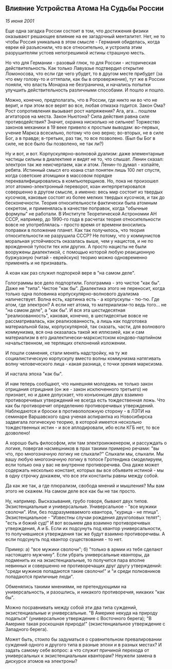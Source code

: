 ## Влияние Устройства Атома На Судьбы России
_15 июня 2001_

Еще одна загадка России состоит в том, что достижения физики оказывают решающее влияние на ее загадочный менталитет. Нет, не то чтобы Россия уникальна в этом смысле - Германия обиделась, когда евреи ей разъяснили, что все относительно, и устроила этим разрушителям устоев непогрешимой истины страшную месть.

Но что для Германии - разовый глюк, то для России - историческая действительность. Как только Лавуазье подтвердил открытие Ломоносова, что если где чего убудет, то в другом месте прибудет (за что ему голову-то и оттяпали, как бы в опровержение), тут же в России поняли, что власть Монарха не безгранична, и начались попытки улучшить действительность различными способами. И пошло и пошло.

Можно, конечно, предполагать, что в России, где никто ни во что не верит, и при этом все верят во все, любая отмазка годится. Закон Ома? Рост сопротивления вызывает рост напряжения? Ага, ага... пошлем агитаторов на места. Закон Ньютона? Сила действия равна силе противодействия? Значит, охранка нисколько не сильнее! Торжество законов механики в 19 веке привело к простым выводам: во-первых, учение Маркса всесильно, потому что оно верно; во-вторых, не в силе Бог, а в правде; в-третьих, раз так, то все позволено. (Был бы Бог в силе, не все было бы позволено, не так ли?)

Ну и вот, и вот. Корпускулярно-волновой дуализм: даже элементарные частицы сильны в диалектике и видят не то, что слышат. Ленин сказал: электрон так же неисчерпаем, как и атом. Ленин-то думал - копайте, ребята. Истинный смысл его коана стал понятен лишь 100 лет спустя, когда советские атомщики в массовом порядке переквалифицировались в компьютерщиков. Но, пока не произошел этот атомно-электронный переворот, коан интерпретировался совершенно в другом смысле, а именно: весь мир состоит из твердых кусочков, каковые состоят из более мелких твердых кусочков, и так до бесконечности. Теория относительности фактически была атомным секретом, и применялась в качестве поправок, когда "обычные формулы" не работали. В Институте Теоретической Астрономии АН СССР, например, до 1990-го года в расчетах теория относительности вовсе не употреблялась - просто время от времени вносились поправки в положение планет. Как так получилось, что теория относительности не разрушила СССР? Не потому, что у коммунистов моральная устойчивость оказалась выше, чем у нацистов, и не по врожденной тупости тех или других. А просто нацисты не были вооружены диалектикой, с помощью которой любую реакционную буржуазную (читай - еврейскую) теорию можно одновременно применять и не признавать.

А коан как раз служил подпоркой вере в "на самом деле".

Голограммы все дело подпортили. Голограмма - это чистое "как бы". Даже не "типа". Чистое "как бы". Диалектика этого не переносит, когда только одна половинка корпускулярно-волнового дуализма наличествует. Волна есть, картинка есть - а корпускулы - тю-тю. Где атом, где электрон? А если нет атома, то материализм-то ведь того... не "на самом деле", а "как бы". И вся эта шестидесятная "реализованность", каковая, конечно, в шестидесятые вовсе не рассматривалась, как реализованность, а лишь как подготовка материальной базы, корпускулярной, так сказать, части, для волнового коммунизма, вся она оказалась такой же иллюзией, как и сам материализм в его диалектически-марксистском кондово-партийном начальственном, не терпящих отклонений изложении.

И пошли сомнения, стали менять надстройку, на ту же социалистическую корпускулу вместо волны коммунизма натягивать волну человеческого лица - какая разница, с точки зрения марксизма.

И настала эпоха "как бы".

И нам теперь сообщают, что нынешняя молодежь не только закон отрицания отрицания (он же - закон исключенного третьего) не признает, но и даже допускает, что конъюнкция двух взаимно противоречивых утверждений не всегда есть тождественная ложь. Что как бы противоречит определению противоречивых утверждений. Наблюдаются и броски в противоположную сторону - в ЛЭТИ на семинаре Варшавского одна ученая аспирантка из Новосибирска задвигала логическую теорию, в которой имеется нескольно тождественных истин - и все аплодировали, ибо если КГБ нет, то все дозволено!

А хорошо быть философом, или там электроинженером, и рассуждать о логике, повергая насмешников в прах такими примерно речами: "вы что, про многозначную логику не слыхали?" Слыхали мы, слыхали. Мы вашу любую многозначную логику в топосе Гротендика смоделируем, если только она у вас не внутренне противоречива. Она даже может содержать несколько констант, которых вы все объявите истиной - мы в одну строчку докажем, что все эти константы равны между собой.

Да как же так, а где плюрализм, свобода мнений и мышления? Мы вам этого не скажем. На самом деле все как бы не так просто.

Ну, например. Высказывания, грубо говоря, бывают двух типов. Экзистенциальные и универсальные. Универсальное - "все мужики сволочи". Или, без подразумеваемого квантора, "курица - не птица". Экзистенциальное - "Известны случаи рождения двухголовых телят"; "есть и божий суд!" И вот возьмем два взаимно противоречивых утверждения, А и Б. Если их подсунуть под квантор универсальности, то получившиеся утверждения так же будут взаимно противоречивы. А если подсунуть под квантор существования - то нет.

Пример: а) "все мужики сволочи"; б) "только в армии из тебя сделают настоящего мужчину". Если убрать универсальные кванторы, да подменить их на экзистенциальные, то получится пара вполне невинных и совершенно не противоречащих друг другу утверждений: "среди мужиков попадаются такие сволочи!" и "и среди полковников попадаются приличные люди".

Обменялись такими мнениями, не претендующими на универсальность, и разошлись, и никакого противоречия, никаких "как бы".

Можно посравнивать между собой эти два типа суждений, экзистенциальные и универсальные. "В Америке некуда на природу податься" (универсальное утверждение с Восточного берега); "В Америке такая роскошная природа!" (экзистенциальное утверждение с Западного берега).

Может быть, стоило бы задуматься о сравнительном превалировании суждений одного и другого типа в разные эпохи и в разных местах? И задать самому себе вопрос: а что служит причиной перехода от универсальных к экзистенциальным кванторам? Неужели замена в дискурсе атомов на электроны?